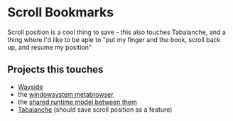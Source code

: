 # Scroll Bookmarks

Scroll position is a cool thing to save - this also touches Tabalanche, and a thing where I'd like to be aple to "put my finger and the book, scroll back up, and resume my position"

## Projects this touches

- [Wayside](21af29aa-0dfe-4145-877f-7eb51e38f53e.md)
- the [windowsystem metabrowser](20768279-9c6d-4476-90d8-9dd15f3aa4d3.md)
- the [shared runtime model between them](a7e4f6dd-3cb1-4378-a1ea-bfc558098f87.md)
- [Tabalanche](1bba5664-3cd1-4f22-903b-fd35c6844ac0.md) (should save scroll position as a feature)
